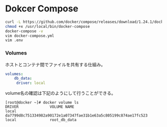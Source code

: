 # Dokcer Compose

```sh
curl -L https://github.com/docker/compose/releases/download/1.24.1/docker-compose-`uname -s`-`uname -m` -o /usr/local/bin/docker-compose
chmod +x /usr/local/bin/docker-compose
docker-compose -v
vim docker-compose.yml
vim .env
```

### Volumes
ホストとコンテナ間でファイルを共有する仕組み。
```yaml
volumes:
    db_data:
     driver: local
```

volume名の確認は下記のようにして行うことができる。

```
[root@docker ~]# docker volume ls
DRIVER              VOLUME NAME
local               da7799d8c751334982a90172e1a07347fae31b1e63a5c805199c874ae17fc523
local               root_db_data
```
